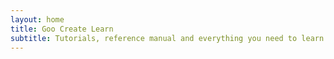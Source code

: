 ```yaml
---
layout: home
title: Goo Create Learn
subtitle: Tutorials, reference manual and everything you need to learn Goo Create.
---
```

